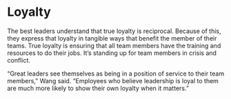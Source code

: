 # Loyalty

The best leaders understand that true loyalty is reciprocal. Because of this, they express that loyalty in tangible ways that benefit the member of their teams. True loyalty is ensuring that all team members have the training and resources to do their jobs. It’s standing up for team members in crisis and conflict.

“Great leaders see themselves as being in a position of service to their team members,” Wang said. “Employees who believe leadership is loyal to them are much more likely to show their own loyalty when it matters.”
